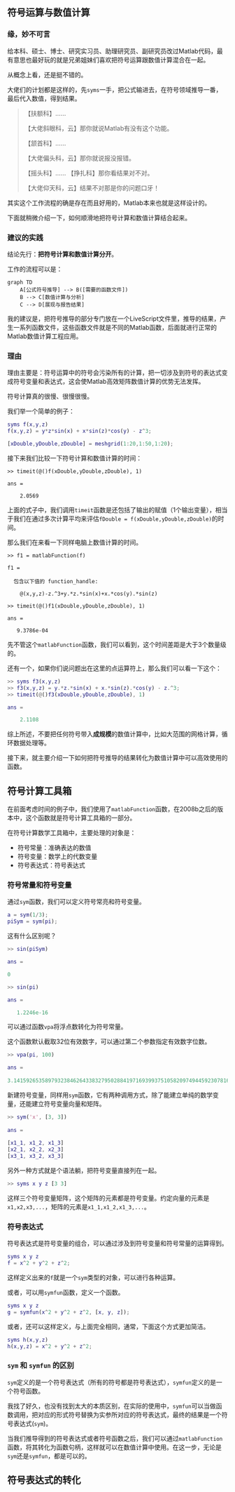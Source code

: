 ## 符号运算与数值计算

### 缘，妙不可言

给本科、硕士、博士、研究实习员、助理研究员、副研究员改过Matlab代码，最有意思也最好玩的就是兄弟姐妹们喜欢把符号运算跟数值计算混合在一起。

从概念上看，还是挺不错的。

大佬们的计划都是这样的，先`syms`一手，把公式输进去，在符号领域推导一番，最后代入数值，得到结果。

> 【扶额科】……
> 
> 【大佬斜眼科，云】那你就说Matlab有没有这个功能。
> 
> 【颔首科】……
> 
> 【大佬偏头科，云】那你就说报没报错。
> 
> 【摇头科】……
> 【挣扎科】那你看结果对不对。
> 
> 【大佬仰天科，云】结果不对那是你的问题口牙！

其实这个工作流程的确是存在而且好用的，Matlab本来也就是这样设计的。

下面就稍微介绍一下，如何顺滑地把符号计算和数值计算结合起来。

### 建议的实践
结论先行：**把符号计算和数值计算分开**。

工作的流程可以是：

```mermaid
graph TD
    A[公式符号推导] --> B([需要的函数文件])
    B --> C[数值计算与分析]
    C --> D[展现与报告结果]
```

我的建议是，把符号推导的部分专门放在一个LiveScript文件里，推导的结果，产生一系列函数文件，这些函数文件就是不同的Matlab函数，后面就进行正常的Matlab数值计算工程应用。

### 理由
理由主要是：符号运算中的符号会污染所有的计算，把一切涉及到符号的表达式变成符号变量和表达式，这会使Matlab高效矩阵数值计算的优势无法发挥。

符号计算真的很慢、很慢很慢。

我们举一个简单的例子：
    
```matlab
syms f(x,y,z)
f(x,y,z) = y*z*sin(x) + x*sin(z)*cos(y) - z^3;

[xDouble,yDouble,zDouble] = meshgrid(1:20,1:50,1:20);
```

接下来我们比较一下符号计算和数值计算的时间：

```
>> timeit(@()f(xDouble,yDouble,zDouble), 1)

ans =

    2.0569
```

上面的式子中，我们调用`timeit`函数是还包括了输出的赋值（1个输出变量），相当于我们在通过多次计算平均来评估`fDouble = f(xDouble,yDouble,zDouble)`的时间。

那么我们在来看一下同样电脑上数值计算的时间。

```
>> f1 = matlabFunction(f)

f1 =

  包含以下值的 function_handle:

    @(x,y,z)-z.^3+y.*z.*sin(x)+x.*cos(y).*sin(z)

>> timeit(@()f1(xDouble,yDouble,zDouble), 1)

ans =

   9.3786e-04
```
先不管这个`matlabFunction`函数，我们可以看到，这个时间差距是大于3个数量级的。

还有一个，如果你们说问题出在这里的点运算符上，那么我们可以看一下这个：

```matlab
>> syms f3(x,y,z)
>> f3(x,y,z) = y.*z.*sin(x) + x.*sin(z).*cos(y) - z.^3;
>> timeit(@()f3(xDouble,yDouble,zDouble), 1)

ans =

    2.1108
```

综上所述，不要把任何符号带入**成规模**的数值计算中，比如大范围的网格计算，循环数据处理等。

接下来，就主要介绍一下如何把符号推导的结果转化为数值计算中可以高效使用的函数。

## 符号计算工具箱

在前面考虑时间的例子中，我们使用了`matlabFunction`函数，在2008b之后的版本中，这个函数就是符号计算工具箱的一部分。


在符号计算数学工具箱中，主要处理的对象是：

- 符号常量：准确表达的数值
- 符号变量：数学上的代数变量
- 符号表达式：符号表达式

### 符号常量和符号变量


通过`sym`函数，我们可以定义符号常亮和符号变量。

```matlab
a = sym(1/3);
piSym = sym(pi);
```

这有什么区别呢？

```matlab
>> sin(piSym)

ans =

0

>> sin(pi)

ans =

   1.2246e-16
```

可以通过函数`vpa`将浮点数转化为符号常量。

这个函数默认截取32位有效数字，可以通过第二个参数指定有效数字位数。

```matlab
>> vpa(pi, 100)

ans =
 
3.141592653589793238462643383279502884197169399375105820974944592307816406286208998628034825342117068
```

新建符号变量，同样用`sym`函数，它有两种调用方式，除了能建立单纯的数学变量，还能建立符号变量向量和矩阵。

```matlab
>> sym('x', [3, 3])
 
ans =
 
[x1_1, x1_2, x1_3]
[x2_1, x2_2, x2_3]
[x3_1, x3_2, x3_3]
```

另外一种方式就是个语法躺，把符号变量直接列在一起。

```matlab
>> syms x y z [3 3]
```
这样三个符号变量矩阵，这个矩阵的元素都是符号变量。约定向量的元素是`x1,x2,x3,...`，矩阵的元素是`x1_1,x1_2,x1_3,...`。

### 符号表达式

符号表达式是符号变量的组合，可以通过涉及到符号变量和符号常量的运算得到。

```matlab
syms x y z
f = x^2 + y^2 + z^2;
```
这样定义出来的`f`就是一个`sym`类型的对象，可以进行各种运算。

或者，可以用`symfun`函数，定义一个函数。

```matlab
syms x y z
g = symfun(x^2 + y^2 + z^2, [x, y, z]);
```

或者，还可以这样定义，与上面完全相同，通常，下面这个方式更加简洁。

```matlab
syms h(x,y,z)
h(x,y,z) = x^2 + y^2 + z^2;
```

### `sym` 和 `symfun` 的区别

`sym`定义的是一个符号表达式（所有的符号都是符号表达式），`symfun`定义的是一个符号函数。

我找了好久，也没有找到太大的本质区别，在实际的使用中，`symfun`可以当做函数调用，把对应的形式符号替换为实参所对应的符号表达式，最终的结果是一个符号表达式(`sym`)。

当我们推导得到的符号表达式或者符号函数之后，我们可以通过`matlabFunction`函数，将其转化为函数句柄，这样就可以在数值计算中使用。在这一步，无论是`sym`还是`symfun`，都是可以的。


## 符号表达式的转化

